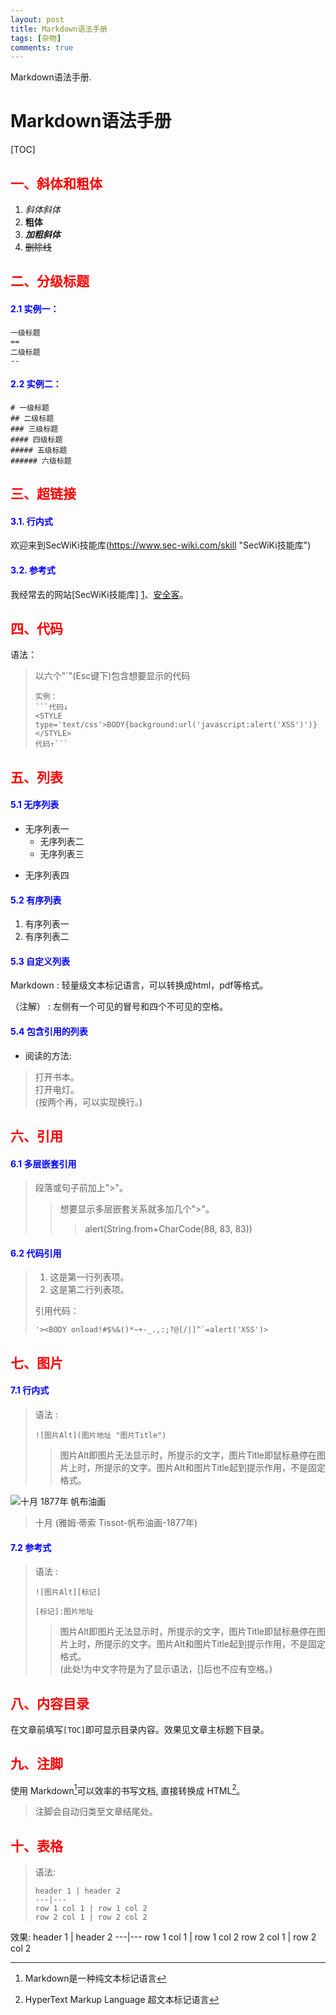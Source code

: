 ```yaml
---
layout: post
title: Markdown语法手册
tags: [杂物]
comments: true
---
```


Markdown语法手册.


# Markdown语法手册
[TOC]
## <font color = 'red'>一、斜体和粗体</font>
1. *斜体*_斜体_
2. **粗体**
3. ***加粗斜体***
4. ~~删除线~~

## <font color = 'red'>二、分级标题</font>

#### <font color = 'blue'>2.1 实例一：</font>
```
一级标题
==
二级标题
--
```
#### <font color = 'blue'>2.2 实例二：</font>
```
# 一级标题
## 二级标题
### 三级标题
#### 四级标题
##### 五级标题
###### 六级标题
```
## <font color = 'red'>三、超链接</font>
#### <font color = 'blue'>3.1. 行内式</font>
欢迎来到SecWiKi技能库(https://www.sec-wiki.com/skill "SecWiKi技能库")
#### <font color = 'blue'>3.2. 参考式</font>
我经常去的网站[SecWiKi技能库] [1]、[安全客][2]。

[1]:https://www.sec-wiki.com/skill "SecWiKi技能库"
[2]:http://bobao.360.cn/ "安全客"
## <font color = 'red'>四、代码</font>
语法：
>以六个"`"(Esc键下)包含想要显示的代码
>```
>实例：
>```代码↓
><STYLE type='text/css'>BODY{background:url('javascript:alert('XSS')')}</STYLE>
>代码↑```
>```

## <font color = 'red'>五、列表</font>
#### <font color = 'blue'>5.1 无序列表</font>
- 无序列表一
  + 无序列表二
  - 无序列表三
* 无序列表四

#### <font color = 'blue'>5.2 有序列表</font>
1. 有序列表一
2. 有序列表二

#### <font color = 'blue'>5.3 自定义列表</font>
Markdown
:    轻量级文本标记语言，可以转换成html，pdf等格式。

（注解）
:   左侧有一个可见的冒号和四个不可见的空格。

#### <font color = 'blue'>5.4 包含引用的列表</font>
*   阅读的方法:
> 打开书本。  
> 打开电灯。  
> (按两个<Space>再<Enter>，可以实现换行。)

## <font color = 'red'>六、引用</font>

#### <font color = 'blue'>6.1 多层嵌套引用</font>

> 段落或句子前加上">"。
>> 想要显示多层嵌套关系就多加几个">"。  
>>> alert(String.from+CharCode(88, 83, 83))

#### <font color = 'blue'>6.2 代码引用</font>

> 1.   这是第一行列表项。
> 2.   这是第二行列表项。
>
> 引用代码：
>
>     '><BODY onload!#$%&()*~+-_.,:;?@[/|]^`=alert('XSS')>

## <font color = 'red'>七、图片</font>
#### <font color = 'blue'>7.1 行内式</font>
> 语法 :
>```
>![图片Alt](图片地址 "图片Title")
>```
>>图片Alt即图片无法显示时，所提示的文字，图片Title即鼠标悬停在图片上时，所提示的文字。图片Alt和图片Title起到提示作用，不是固定格式。  

![十月 1877年 帆布油画](http://b75.photo.store.qq.com/psu?/bf0ec436-161a-4504-87cf-a58c9228ea72/slq6XUf.Xazte7J5dBNCX9ayKmfHdA2UYHCRflg5fqI!/b/YQTGuyzFbgAAYs4utyz3bgAA&bo=WAIgAwAAAAABBFo!&rf=viewer_4 "十月 1877年 帆布油画")

>十月 (雅姆·蒂索 Tissot-帆布油画-1877年)

#### <font color = 'blue'>7.2 参考式</font>
> 语法 :
>```
>![图片Alt][标记]
>
>[标记]:图片地址
>```
>>图片Alt即图片无法显示时，所提示的文字，图片Title即鼠标悬停在图片上时，所提示的文字。图片Alt和图片Title起到提示作用，不是固定格式。  
(此处!为中文字符是为了显示语法，[]后也不应有空格。)

## <font color = 'red'>八、内容目录</font>
在文章前填写```[TOC]```即可显示目录内容。效果见文章主标题下目录。

## <font color = 'red'>九、注脚</font>
使用 Markdown[^1]可以效率的书写文档, 直接转换成 HTML[^2]。
[^1]:Markdown是一种纯文本标记语言
[^2]:HyperText Markup Language 超文本标记语言
> 注脚会自动归类至文章结尾处。

## <font color = 'red'>十、表格</font>
>语法:
>```
>header 1 | header 2
>---|---
>row 1 col 1 | row 1 col 2
>row 2 col 1 | row 2 col 2
>```
效果:
header 1 | header 2
---|---
row 1 col 1 | row 1 col 2
row 2 col 1 | row 2 col 2
